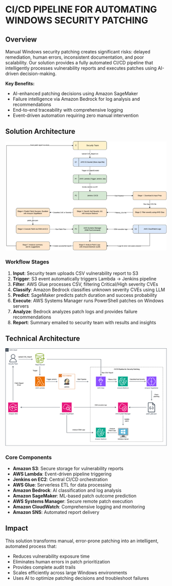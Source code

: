 # CI/CD PIPELINE FOR AUTOMATING WINDOWS SECURITY PATCHING

## Overview

Manual Windows security patching creates significant risks: delayed remediation, human errors, inconsistent documentation, and poor scalability. Our solution provides a fully automated CI/CD pipeline that intelligently processes vulnerability reports and executes patches using AI-driven decision-making.

**Key Benefits:**
- AI-enhanced patching decisions using Amazon SageMaker
- Failure intelligence via Amazon Bedrock for log analysis and recommendations
- End-to-end traceability with comprehensive logging
- Event-driven automation requiring zero manual intervention

## Solution Architecture

![Level 2 Data Flow Diagram](./asset/image/data-flow-diagram.png)

### Workflow Stages

1. **Input**: Security team uploads CSV vulnerability report to S3
2. **Trigger**: S3 event automatically triggers Lambda → Jenkins pipeline
3. **Filter**: AWS Glue processes CSV, filtering Critical/High severity CVEs
4. **Classify**: Amazon Bedrock classifies unknown severity CVEs using LLM
5. **Predict**: SageMaker predicts patch duration and success probability
6. **Execute**: AWS Systems Manager runs PowerShell patches on Windows servers
7. **Analyze**: Bedrock analyzes patch logs and provides failure recommendations
8. **Report**: Summary emailed to security team with results and insights

## Technical Architecture

![AWS Diagram](./asset/image/aws-diagram.png)

### Core Components

- **Amazon S3**: Secure storage for vulnerability reports
- **AWS Lambda**: Event-driven pipeline triggering
- **Jenkins on EC2**: Central CI/CD orchestration
- **AWS Glue**: Serverless ETL for data processing
- **Amazon Bedrock**: AI classification and log analysis
- **Amazon SageMaker**: ML-based patch outcome prediction
- **AWS Systems Manager**: Secure remote patch execution
- **Amazon CloudWatch**: Comprehensive logging and monitoring
- **Amazon SNS**: Automated report delivery

## Impact

This solution transforms manual, error-prone patching into an intelligent, automated process that:
- Reduces vulnerability exposure time
- Eliminates human errors in patch prioritization
- Provides complete audit trails
- Scales efficiently across large Windows environments
- Uses AI to optimize patching decisions and troubleshoot failures
